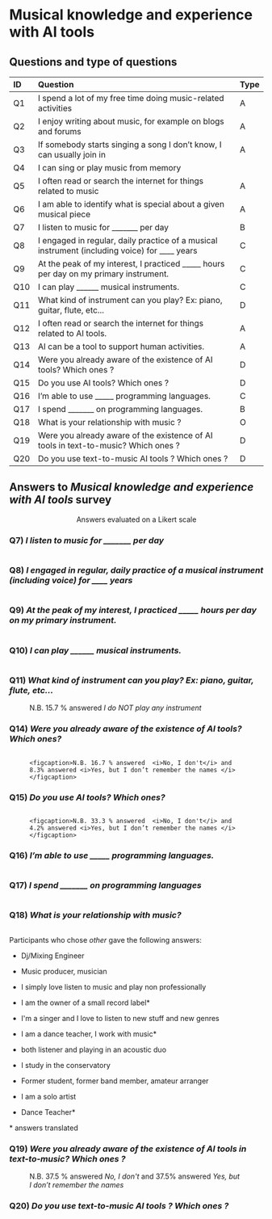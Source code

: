 # Musical knowledge and experience with AI tools

## Questions and type of questions

| ID  | Question  |  Type | 
|:---|:---|:---|
| Q1  |  I spend a lot of my free time doing music-related activities |  A |
| Q2  |  I enjoy writing about music, for example on blogs and forums |  A  |
| Q3  | If somebody starts singing a song I don’t know, I can usually join in  |  A  |
| Q4  |  I can sing or play music from memory |   |
| Q5  |  I often read or search the internet for things related to music |  A  |
| Q6  |  I am able to identify what is special about a given musical piece  |  A  |
| Q7  | I listen to music for _______ per day  | B  |
| Q8  |I engaged in regular, daily practice of a musical instrument (including voice) for ____ years| C  |
| Q9  |At the peak of my interest, I practiced _____ hours per day on my primary instrument.|  C |
| Q10  |I can play ______ musical instruments.|   C|
| Q11  |What kind of instrument can you play? Ex: piano, guitar, flute, etc...|   D|
| Q12  |I often read or search the internet for things related to AI tools.| A  |
| Q13  |AI can be a tool to support human activities.|A   |
| Q14  |Were you already aware of the existence of AI tools? Which ones ?| D  |
| Q15  |Do you use AI tools? Which ones ?| D  |
| Q16  |I’m able to use _____ programming languages.| C  |
| Q17  |I spend _______ on programming languages.|B   |
| Q18  |What is your relationship with music ?| O  |
| Q19  |Were you already aware of the existence of AI tools in text-to-music? Which ones ?|D   |
| Q20  |Do you use text-to-music AI tools ? Which ones ?| D  |

## Answers to _Musical knowledge and experience with AI tools_ survey

<figure>
  <img src="figures/AI_MUSIC/ai_music_quest_likert.png" alt=""/>
  <figcaption style="display: block; text-align: center; margin: 0 auto;">Answers evaluated on a Likert scale</figcaption>
</figure>


### Q7) _I listen to music for _______ per day_
<figure>
  <img src="figures/AI_MUSIC/Q7.png" alt=""/>
</figure>

### Q8) _I engaged in regular, daily practice of a musical instrument (including voice) for ____ years_
<figure>
  <img src="figures/AI_MUSIC/Q8.png" alt=""/>
</figure>

### Q9) _At the peak of my interest, I practiced _____ hours per day on my primary instrument._
<figure>
  <img src="figures/AI_MUSIC/Q9.png" alt=""/>
</figure>

### Q10) _I can play ______ musical instruments._
<figure>
  <img src="figures/AI_MUSIC/Q10.png" alt=""/>
</figure>

### Q11) _What kind of instrument can you play? Ex: piano, guitar, flute, etc..._
<figure>
  <img src="figures/AI_MUSIC/Q11.png" alt=""/>
    <figcaption>N.B. 15.7 % answered  <i>I do NOT play any instrument </i></figcaption>
</figure>

### Q14) _Were you already aware of the existence of AI tools? Which ones?_
  <figure>
  <img src="figures/AI_MUSIC/Q14.png" alt=""/>
    
    <figcaption>N.B. 16.7 % answered  <i>No, I don't</i> and 8.3% answered <i>Yes, but I don’t remember the names </i></figcaption>
</figure>

### Q15) _Do you use AI tools? Which ones?_
  <figure>
  <img src="figures/AI_MUSIC/Q15.png" alt=""/>
    
    <figcaption>N.B. 33.3 % answered  <i>No, I don't</i> and 4.2% answered <i>Yes, but I don’t remember the names </i></figcaption>
</figure>

### Q16) _I’m able to use _____ programming languages._
  <figure>
  <img src="figures/AI_MUSIC/Q16.png" alt=""/>
</figure>

### Q17) _I spend _______ on programming languages_
<figure>
  <img src="figures/AI_MUSIC/Q17.png" alt=""/>
</figure>

### Q18) _What is your relationship with music?_
  <figure>
  <img src="figures/AI_MUSIC/Q18.png" alt=""/>
</figure>

Participants who chose *other* gave the following answers:

- Dj/Mixing Engineer

- Music producer, musician

- I simply love listen to music and play non professionally

- I am the owner of a small record label<superscript>*</superscript>

- I'm a singer and I love to listen to new stuff and new genres

- I am a dance teacher, I work with music<superscript>*</superscript>

- both listener and playing in an acoustic duo

- I study in the conservatory

- Former student, former band member, amateur arranger
  
- I am a solo artist

- Dance Teacher<superscript>*</superscript>

<superscript>*</superscript> answers translated 

### Q19) _Were you already aware of the existence of AI tools in text-to-music? Which ones ?_
<figure>
  <img src="figures/AI_MUSIC/Q19.png" alt=""/>
<figcaption>N.B. 37.5 % answered  <i>No, I don't</i> and 37.5% answered <i>Yes, but I don’t remember the names </i></figcaption>
</figure>

### Q20) _Do you use text-to-music AI tools ? Which ones ?_
<figure>
  <img src="figures/AI_MUSIC/Q20.png" alt=""/>
</figure>
